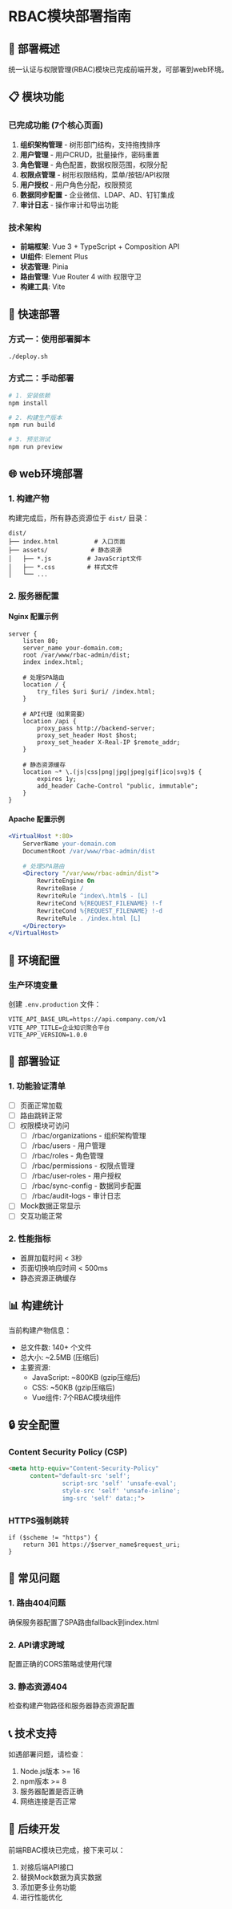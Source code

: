 # RBAC模块部署指南

## 🎯 部署概述

统一认证与权限管理(RBAC)模块已完成前端开发，可部署到web环境。

## 📋 模块功能

### 已完成功能 (7个核心页面)
1. **组织架构管理** - 树形部门结构，支持拖拽排序
2. **用户管理** - 用户CRUD，批量操作，密码重置
3. **角色管理** - 角色配置，数据权限范围，权限分配
4. **权限点管理** - 树形权限结构，菜单/按钮/API权限
5. **用户授权** - 用户角色分配，权限预览
6. **数据同步配置** - 企业微信、LDAP、AD、钉钉集成
7. **审计日志** - 操作审计和导出功能

### 技术架构
- **前端框架**: Vue 3 + TypeScript + Composition API
- **UI组件**: Element Plus
- **状态管理**: Pinia
- **路由管理**: Vue Router 4 with 权限守卫
- **构建工具**: Vite

## 🚀 快速部署

### 方式一：使用部署脚本
```bash
./deploy.sh
```

### 方式二：手动部署
```bash
# 1. 安装依赖
npm install

# 2. 构建生产版本
npm run build

# 3. 预览测试
npm run preview
```

## 🌐 web环境部署

### 1. 构建产物
构建完成后，所有静态资源位于 `dist/` 目录：
```
dist/
├── index.html          # 入口页面
├── assets/            # 静态资源
│   ├── *.js          # JavaScript文件
│   ├── *.css         # 样式文件
│   └── ...
```

### 2. 服务器配置

#### Nginx 配置示例
```nginx
server {
    listen 80;
    server_name your-domain.com;
    root /var/www/rbac-admin/dist;
    index index.html;
    
    # 处理SPA路由
    location / {
        try_files $uri $uri/ /index.html;
    }
    
    # API代理（如果需要）
    location /api {
        proxy_pass http://backend-server;
        proxy_set_header Host $host;
        proxy_set_header X-Real-IP $remote_addr;
    }
    
    # 静态资源缓存
    location ~* \.(js|css|png|jpg|jpeg|gif|ico|svg)$ {
        expires 1y;
        add_header Cache-Control "public, immutable";
    }
}
```

#### Apache 配置示例
```apache
<VirtualHost *:80>
    ServerName your-domain.com
    DocumentRoot /var/www/rbac-admin/dist
    
    # 处理SPA路由
    <Directory "/var/www/rbac-admin/dist">
        RewriteEngine On
        RewriteBase /
        RewriteRule ^index\.html$ - [L]
        RewriteCond %{REQUEST_FILENAME} !-f
        RewriteCond %{REQUEST_FILENAME} !-d
        RewriteRule . /index.html [L]
    </Directory>
</VirtualHost>
```

## 🔧 环境配置

### 生产环境变量
创建 `.env.production` 文件：
```env
VITE_API_BASE_URL=https://api.company.com/v1
VITE_APP_TITLE=企业知识聚合平台
VITE_APP_VERSION=1.0.0
```

## 🧪 部署验证

### 1. 功能验证清单
- [ ] 页面正常加载
- [ ] 路由跳转正常
- [ ] 权限模块可访问
  - [ ] /rbac/organizations - 组织架构管理
  - [ ] /rbac/users - 用户管理
  - [ ] /rbac/roles - 角色管理
  - [ ] /rbac/permissions - 权限点管理
  - [ ] /rbac/user-roles - 用户授权
  - [ ] /rbac/sync-config - 数据同步配置
  - [ ] /rbac/audit-logs - 审计日志
- [ ] Mock数据正常显示
- [ ] 交互功能正常

### 2. 性能指标
- 首屏加载时间 < 3秒
- 页面切换响应时间 < 500ms
- 静态资源正确缓存

## 📊 构建统计

当前构建产物信息：
- 总文件数: 140+ 个文件
- 总大小: ~2.5MB (压缩后)
- 主要资源:
  - JavaScript: ~800KB (gzip压缩后)
  - CSS: ~50KB (gzip压缩后)
  - Vue组件: 7个RBAC模块组件

## 🔒 安全配置

### Content Security Policy (CSP)
```html
<meta http-equiv="Content-Security-Policy" 
      content="default-src 'self'; 
               script-src 'self' 'unsafe-eval'; 
               style-src 'self' 'unsafe-inline';
               img-src 'self' data:;">
```

### HTTPS强制跳转
```nginx
if ($scheme != "https") {
    return 301 https://$server_name$request_uri;
}
```

## 🐛 常见问题

### 1. 路由404问题
确保服务器配置了SPA路由fallback到index.html

### 2. API请求跨域
配置正确的CORS策略或使用代理

### 3. 静态资源404
检查构建产物路径和服务器静态资源配置

## 📞 技术支持

如遇部署问题，请检查：
1. Node.js版本 >= 16
2. npm版本 >= 8
3. 服务器配置是否正确
4. 网络连接是否正常

## 🔄 后续开发

前端RBAC模块已完成，接下来可以：
1. 对接后端API接口
2. 替换Mock数据为真实数据
3. 添加更多业务功能
4. 进行性能优化